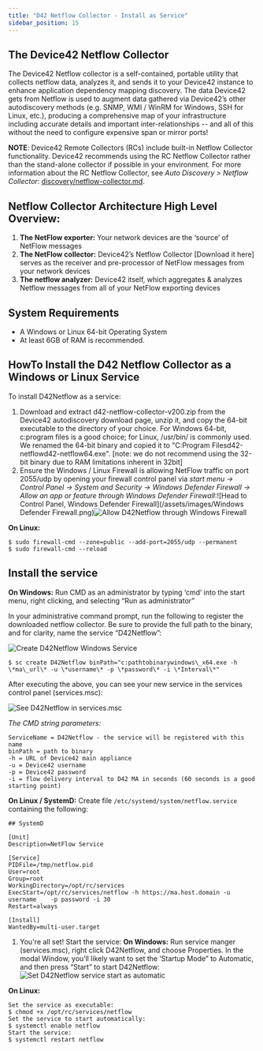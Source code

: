 ```yaml
---
title: "D42 Netflow Collector - Install as Service"
sidebar_position: 15
---
```


## The Device42 Netflow Collector

The Device42 Netflow collector is a self-contained, portable utility that collects netflow data, analyzes it, and sends it to your Device42 instance to enhance application dependency mapping discovery. The data Device42 gets from Netflow is used to augment data gathered via Device42’s other autodiscovery methods (e.g. SNMP, WMI / WinRM for Windows, SSH for Linux, etc.), producing a comprehensive map of your infrastructure including accurate details and important inter-relationships -- and all of this without the need to configure expensive span or mirror ports!

**NOTE**: Device42 Remote Collectors (RCs) include built-in Netflow Collector functionality. Device42 recommends using the RC Netflow Collector rather than the stand-alone collector if possible in your environment. For more information about the RC Netflow Collector, see _Auto Discovery > Netflow Collector_: [discovery/netflow-collector.md](auto-discovery/netflow-collector.md).

## Netflow Collector Architecture High Level Overview:

1. **The NetFlow exporter:** Your network devices are the ‘source’ of NetFlow messages
2. **The NetFlow collector:** Device42’s Netflow Collector \[Download it here\] serves as the receiver and pre-processor of NetFlow messages from your network devices
3. **The netflow analyzer:** Device42 itself, which aggregates & analyzes Netflow messages from all of your NetFlow exporting devices

## System Requirements

- A Windows or Linux 64-bit Operating System
- At least 6GB of RAM is recommended.

## HowTo Install the D42 Netflow Collector as a Windows or Linux Service

To install D42Netflow as a service:

1. Download and extract d42-netflow-collector-v200.zip from the Device42 autodiscovery download page, unzip it, and copy the 64-bit executable to the directory of your choice. For Windows 64-bit, c:program files is a good choice; for Linux, /usr/bin/ is commonly used. We renamed the 64-bit binary and copied it to "C:Program Filesd42-netflowd42-netflow64.exe". \[note: we do not recommend using the 32-bit binary due to RAM limitations inherent in 32bit\]
2. Ensure the Windows / Linux Firewall is allowing NetFlow traffic on port 2055/udp by opening your firewall control panel via _start menu → Control Panel → System and Security → Windows Defender Firewall → Allow an app or feature through Windows Defender Firewall_:![Head to Control Panel, Windows Defender Firewall](/assets/images/Windows Defender Firewall.png)![Allow D42Netflow through Windows Firewall](/assets/images/Windows_Firewall_Allowed.png)

**On Linux:**

```
$ sudo firewall-cmd --zone=public --add-port=2055/udp --permanent
$ sudo firewall-cmd --reload
```

## Install the service

**On Windows:** Run CMD as an administrator by typing ‘cmd’ into the start menu, right clicking, and selecting “Run as administrator”

In your administrative command prompt, run the following to register the downloaded netflow collector. Be sure to provide the full path to the binary, and for clarity, name the service “D42Netflow”:

![Create D42Netflow Windows Service](/assets/images/Create_D42_Netflow_Service.png)

```
$ sc create D42Netflow binPath="c:pathtobinarywindows\_x64.exe -h \*ma\_url\* -u \*username\* -p \*password\* -i \*Interval\*" 
```

After executing the above, you can see your new service in the services control panel (services.msc):

![See D42Netflow in services.msc](/assets/images/D42Netflow_services-msc.png)

_The CMD string parameters:_

```
ServiceName = D42Netflow - the service will be registered with this name
binPath = path to binary
-h = URL of Device42 main appliance
-u = Device42 username
-p = Device42 password
-i = flow delivery interval to D42 MA in seconds (60 seconds is a good starting point)
```

**On Linux / SystemD:** Create file `/etc/systemd/system/netflow.service` containing the following:

```
## SystemD

[Unit]
Description=NetFlow Service

[Service]
PIDFile=/tmp/netflow.pid
User=root
Group=root
WorkingDirectory=/opt/rc/services
ExecStart=/opt/rc/services/netflow -h https://ma.host.domain -u username    -p password -i 30
Restart=always

[Install]
WantedBy=multi-user.target
```

1. You're all set! Start the service: **On Windows:** Run service manger (services.msc), right click D42Netflow, and choose Properties. In the modal Window, you’ll likely want to set the ‘Startup Mode” to Automatic, and then press “Start” to start D42Netflow: ![Set D42Netflow service start as automatic](/assets/images/Set_service_start_automatic.png)

**On Linux:**

```
Set the service as executable:
$ chmod +x /opt/rc/services/netflow
Set the service to start automatically:
$ systemctl enable netflow
Start the service:
$ systemctl restart netflow
```
